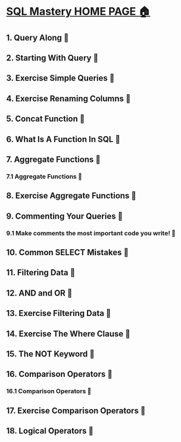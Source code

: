 # [SQL Mastery HOME PAGE 🏠](../../README.md)

## 1. Query Along 🐰

## 2. Starting With Query 🐰

## 3. Exercise Simple Queries 🐰

## 4. Exercise Renaming Columns 🐰

## 5. Concat Function 🐰

## 6. What Is A Function In SQL 🐰

## 7. Aggregate Functions 🐰

### 7.1 Aggregate Functions 🐰

## 8. Exercise Aggregate Functions 🐰

## 9. Commenting Your Queries 🐰

### 9.1 Make comments the most important code you write! 🐰

## 10. Common SELECT Mistakes 🐰

## 11. Filtering Data 🐰

## 12. AND and OR 🐰

## 13. Exercise Filtering Data 🐰

## 14. Exercise The Where Clause 🐰

## 15. The NOT Keyword 🐰

## 16. Comparison Operators 🐰

### 16.1 Comparison Operators 🐰

## 17. Exercise Comparison Operators 🐰

## 18. Logical Operators 🐰
